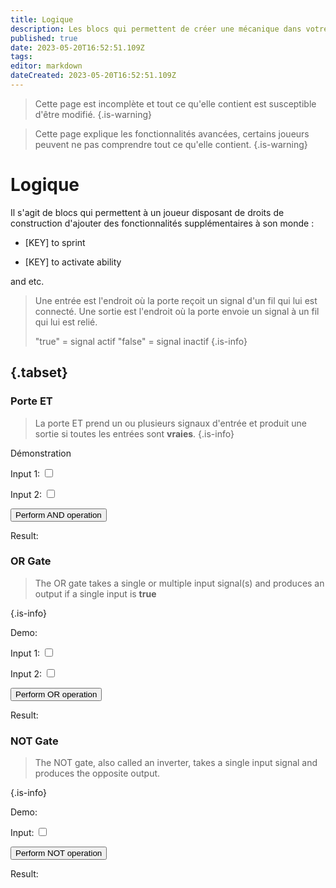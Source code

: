 ```yaml
---
title: Logique
description: Les blocs qui permettent de créer une mécanique dans votre monde
published: true
date: 2023-05-20T16:52:51.109Z
tags: 
editor: markdown
dateCreated: 2023-05-20T16:52:51.109Z
---
```


> Cette page est incomplète et tout ce qu'elle contient est susceptible d'être modifié.
{.is-warning}

> Cette page explique les fonctionnalités avancées, certains joueurs peuvent ne pas comprendre tout ce qu'elle contient.
{.is-warning}

# Logique

Il s'agit de blocs qui permettent à un joueur disposant de droits de construction d'ajouter des fonctionnalités supplémentaires à son monde :

- [KEY] to sprint

- [KEY] to activate ability

and etc.

> Une entrée est l'endroit où la porte reçoit un signal d'un fil qui lui est connecté.
> Une sortie est l'endroit où la porte envoie un signal à un fil qui lui est relié.
>
> "true" = signal actif
> "false" = signal inactif
{.is-info}

## {.tabset}

### Porte ET

> La porte ET prend un ou plusieurs signaux d'entrée et produit une sortie si toutes les entrées sont **vraies**.
{.is-info}

Démonstration

<div class="input-container">
<label for="AND_input1">Input 1:</label> <input type="checkbox" id="AND_input1" class="input">
  
<label for="AND_input2">Input 2:</label> <input type="checkbox" id="AND_input2" class="input">
  
<button id="performANDButton" class="button">Perform AND operation</button>
<p id="AND_result">Result:</p>
</div>

 

### OR Gate

> The OR gate takes a single or multiple input signal(s) and produces an output if a single input is **true**

{.is-info}

Demo:

<div class="input-container">

<label for="OR_input1">Input 1:</label> <input type="checkbox" id="OR_input1" class="input">

  

<label for="OR_input2">Input 2:</label> <input type="checkbox" id="OR_input2" class="input">

<button id="performORButton" class="button">Perform OR operation</button>

<p id="OR_result">Result:</p>

</div>

### NOT Gate

> The NOT gate, also called an inverter, takes a single input signal and produces the opposite output. 

{.is-info}

Demo:

<div class="input-container">

<label for="NOT_input1">Input:</label> <input type="checkbox" id="NOT_input1" class="input">

  

<button id="performNOTButton" class="button">Perform NOT operation</button>

<p id="NOT_result">Result:</p>

</div>